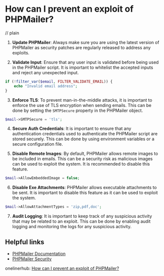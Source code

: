 # How can I prevent an exploit of PHPMailer?
// plain

1. **Update PHPMailer**: Always make sure you are using the latest version of PHPMailer as security patches are regularly released to address any exploits.

2. **Validate Input**: Ensure that any user input is validated before being used in the PHPMailer script. It is important to whitelist the accepted inputs and reject any unexpected input.

```php
if (!filter_var($email, FILTER_VALIDATE_EMAIL)) {
    echo "Invalid email address";
}
```

3. **Enforce TLS**: To prevent man-in-the-middle attacks, it is important to enforce the use of TLS encryption when sending emails. This can be done by setting the `SMTPSecure` property in the PHPMailer object.

```php
$mail->SMTPSecure = 'tls';
```

4. **Secure Auth Credentials**: It is important to ensure that any authentication credentials used to authenticate the PHPMailer script are stored securely. This can be done by using environment variables or a secure configuration file.

5. **Disable Remote Images**: By default, PHPMailer allows remote images to be included in emails. This can be a security risk as malicious images can be used to exploit the system. It is recommended to disable this feature.

```php
$mail->AllowEmbeddedImage = false;
```

6. **Disable Exe Attachments**: PHPMailer allows executable attachments to be sent. It is important to disable this feature as it can be used to exploit the system.

```php
$mail->AllowAttachmentTypes = 'zip,pdf,doc';
```

7. **Audit Logging**: It is important to keep track of any suspicious activity that may be related to an exploit. This can be done by enabling audit logging and monitoring the logs for any suspicious activity.

## Helpful links

- [PHPMailer Documentation](https://github.com/PHPMailer/PHPMailer/wiki)
- [PHPMailer Security](https://github.com/PHPMailer/PHPMailer/wiki/Security)

onelinerhub: [How can I prevent an exploit of PHPMailer?](https://onelinerhub.com/phpmailer/how-can-i-prevent-an-exploit-of-phpmailer)